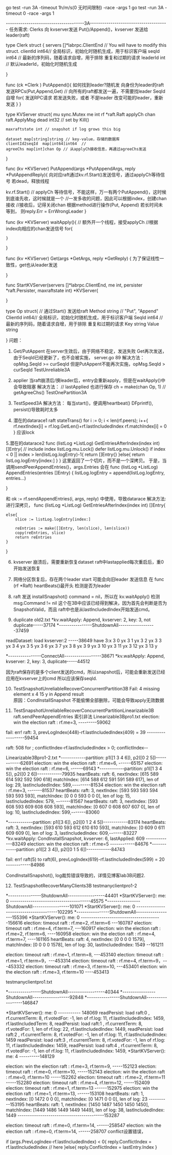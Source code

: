 go test -run 3A -timeout 1h/m/s(0 无时间限制) -race -args 1
go test -run 3A -timeout 0 -race -args 1


--------------------------------------3A--------------------------------------
任务需求:
Clerks 向 kvserver发送 Put()/Append()，kvserver 发送给leader(raft)

type Clerk struct {
	servers []*labrpc.ClientEnd
	// You will have to modify this struct.
	clientId int64// 全局标识，初始化时随机生成，用于标识客户端
	seqId int64 // 最新的序列码，随着请求自增，用于排除 重复和过期的请求
	leaderId int // 默认leaderId，初始化时随机生成 

}

func (ck *Clerk ) PutAppend(){
如何找到leader?随机发
向身份为leader的raft发送RPCs(Put,Append,Get)
// 向所有的raft都发送一遍，不需要找leader
	SeqId自增
	for{
		发送RPC请求
		若发送失败，或者 不是leader
			改变可能的leader，重新发送
	} 
}


type KVServer struct{
	mu      sync.Mutex
	me      int
	rf      *raft.Raft
	applyCh chan raft.ApplyMsg
	dead    int32 // set by Kill()

	maxraftstate int // snapshot if log grows this big
	
	dataset	map[string]string // key-value，存储的数据库
	clientId2seqId	map[int64]int64  // 
	agreeChs map[int]chan Op // 从applyCh接收信息，再通过agreeChs发送
	
}

func (kv *KVServer) PutAppend(args *PutAppendArgs, reply *PutAppendReply){
向对应raft通过kv.rf.Start()发送信号，通过applyCh等待信号
若dead，释放线程

kv.rf.Start()
// applyCh 等待信号，不能这样，万一有两个PutAppend()，这时候到底谁先收，这时候就是一个
//一发多收的问题，因此可以根据index，创建chan接收
//接收后，记得关闭chan
	根据method进行操作(Put, Append)
若长时间未等到，
	则reply.Err = ErrWrongLeader
}

func (kv *KVServer) waitApply(){
// 额外开一个线程，接受applyCh
//根据index向相应的chan发送信号
	for{
		
	}

}


func (kv *KVServer) Get(args *GetArgs, reply *GetReply) {
为了保证线性一致性，get也从leader发送

}

func StartKVServer(servers []*labrpc.ClientEnd, me int, persister *raft.Persister, maxraftstate int) *KVServer{

}


type Op struct{
	// 通过Start() 发送给raft
	Method string //  "Put", "Append"
	ClientId int64// 全局标识，初始化时随机生成，用于标识客户端
	SeqId int64 // 最新的序列码，随着请求自增，用于排除 重复和过期的请求
	Key string
	Value string

}
问题：
1. Get/PutAppent 在server生效后，由于网络不稳定，发送失败
Get再次发送，由于SeqId已经更新了，也不会被实施，
server.go 89
解决方法：
opMsg.SeqId >= curSeqId
但是PutAppent不能再次实施，opMsg.SeqId > curSeqId
TestUnreliable3A

2. applier 当raft崩溃后/换leader后，entry会重新apply，但是在waitApply()中会导致阻塞
解决方法：
// lastApplied 也进行保存
ch = make(chan Op, 1) // getAgreeChs()
TestOnePartition3A

3. TestSpeed3A
解决方法：
每当start()，便调用heartbeat()
DFprintf(), persist()导致耗时太多

4. 潜在的datarace1
raft stateTrans()
for i := 0; i < len(rf.peers); i++{
	rf.nextIndex[i] = rf.log.GetLen()+rf.lastIncludedIndex
	rf.matchIndex[i] = 0
}
应该lock

5.潜在的datarace2
func (listLog *ListLog) GetEntriesAfterIndex(index int) []Entry{
	// include index
	listLog.mu.Lock()
	defer listLog.mu.Unlock()
	if index < 0 || index > len(listLog.logEntry)-1{
		return []Entry{}
	}else{
		return listLog.logEntry[index:]
	}
}
这里返回了一个切片，而不是一个深拷贝。
于是，当调用sendPeerAppendEntries()，args.Entries 会在
func (listLog *ListLog) AppendEntries(entries []Entry) {
	listLog.logEntry = append(listLog.logEntry, entries...)

}

和
ok := rf.sendAppendEntries(i, args, reply)
中使用，导致datarace
解决方法:
进行深拷贝，
func (listLog *ListLog) GetEntriesAfterIndex(index int) []Entry{

	else{
		slice := listLog.logEntry[index:]
		
		reEntries := make([]Entry, len(slice), len(slice))
		copy(reEntries, slice)
		return reEntries
	}
}

6. kvserver 崩溃后，需要重新恢复dataset
raft中lastapplied每次重启后，重0开始发送恢复

7. 网络分区恢复后，存在两个leader
start 可能会向旧leader 发送信息
在 func (rf *Raft) heartBeats()最开头 检测是否为leader

8. raft 发送 installSnapshot()
command = nil，所以在 kv.waitApply() 检测 msg.Command != nil
这个在3B中应该已经得到解决，因为首先会判断是否为SnapshotValid，而且
raft中也是从lastIncludedIndex开始发送cmd。


9. duplicate
old2.txt
*kv.waitApply: Append, kvserver: 2, key: 3, not duplicate-----37174
*----------------ShutdownAll------------------37459

readDataset: load kvserver:2  -----38649
have 3:x 3 0 yx 3 1 yx 3 2 yx 3 3 yx 3 4 yx 3 5 yx 3 6 yx 3 7 yx 3 8 yx 3 9 yx 3 10 yx 3 11 yx 3 12 yx 3 13 y 

*----------------ConnectAll------------------38671
*kv.waitApply: Append, kvserver: 2, key: 3, duplicate-----44512

因为raft保存的是多个client发送的cmd，所以snapshot后，可能会重新发送已经应用在kvserver上的cmd
所以应该保存seqId.

10. TestSnapshotUnreliableRecoverConcurrentPartition3B
Fail: 4 missing element x 4 15 y in Append result  
原因：CondInstallSnapshot 不能偷懒全部删除，可能会导致apply无效数据

11. TestSnapshotUnreliableRecoverConcurrentPartitionLinearizable3B
raft.sendPeerAppendEntries 索引非法 
Linearizable3Bpro1.txt
election: win the election raft : rf.me=3, ---------59062

fail: err! raft: 3, prevLogIndex(448)-rf.lastIncludedIndex(409) = 39 ------------------59454

raft: 508 for ; conflictIndex-rf.lastIncludedIndex > 0; conflictIndex--


Linearizable3Bpro1-2.txt
*------------partition: p1([1 3 4 6]), p2([0 2 5])------------62691
election: win the election raft : rf.me=6, ------65157
election: win the election raft : rf.me=6, ------69143
*------------partition: p1([1 3 4 5]), p2([0 2 6])------------79935
heartBeats: raft: 6, nextIndex: [615 589 614 592 592 590 618] 
		matchIndex: [614 588 612 591 591 589 617], len of log: 29, lastIncludedIndex: 589,---------81534
election: win the election raft : rf.me=3, -------81537
heartBeats: raft: 3, nextIndex: [593 593 593 594 593 593 593],
		 matchIndex: [0 0 0 593 0 0 0], len of log: 15, lastIncludedIndex: 579, -------81567
heartBeats: raft: 3, nextIndex: [593 608 593 609 608 608 593], 
		matchIndex: [0 607 0 608 607 607 0], len of log: 10, lastIncludedIndex: 599,-------83060

*------------partition: p1([3 6]), p2([0 1 2 4 5])------------83174
heartBeats: raft: 3, nextIndex: [593 610 593 612 610 610 593],
		 matchIndex: [0 609 0 611 609 609 0], len of log: 3, lastIncludedIndex: 609,-------83227
*kv.waitApply: CondInstallSnapshot, kvserver: 6,  lastApplied: 609 -------------83249
election: win the election raft : rf.me=5 ------------84676
*------------partition: p1([2 3 4]), p2([0 1 5 6])------------84743

fail: err! raft(5) to raft(6), prevLogIndex(619)-rf.lastIncludedIndex(599) = 20 ------------84986

CondInstallSnapshot(), log裁剪错误导致的，详情见博客lab3B问题2.


12. TestSnapshotRecoverManyClients3B testmanyclientpro1-2

*----------------ShutdownAll------------------44401
*StartKVServer(): me: 0 ---------------------------------------45575
*----------------ShutdownAll------------------101071
*StartKVServer(): me: 0 ---------------------------------------102295
*----------------ShutdownAll------------------155396
*StartKVServer(): me: 0 ---------------------------------------156616
election: timeout raft : rf.me=2, rf.term=6 ---160787
election: timeout raft : rf.me=4, rf.term=7, ---160917
election: win the election raft : rf.me=2, rf.term=6,  ----160958
election: win the election raft : rf.me=4, rf.term=7,  ----161165
heartBeats: raft: 4, nextIndex: [0 0 0 0 1579], matchIndex: [0 0 0 0 1578], len of log: 30, lastIncludedIndex: 1549 --161211

election: timeout raft : rf.me=1, rf.term=8,  ---453140
election: timeout raft : rf.me=1, rf.term=9，---453314
election: timeout raft : rf.me=4, rf.term=9，---453332
election: timeout raft : rf.me=3, rf.term=10, ---453401
election: win the election raft : rf.me=3, rf.term=10 ----453413

testmanyclientpro1.txt

*----------------ShutdownAll------------------40344
*----------------ShutdownAll------------------92848
*----------------ShutdownAll------------------146847

*StartKVServer(): me: 0 ----------- 148069
readPersist: load raft:0 , rf.currentTerm: 8, rf.votedFor: -1, len of rf.log: 11, rf.lastIncludedIndex: 1459, rf.lastIncludedTerm: 8, 
readPersist: load raft:1 , rf.currentTerm: 8, rf.votedFor: 1, len of rf.log: 22, rf.lastIncludedIndex: 1449,
readPersist: load raft:2 , rf.currentTerm: 8, rf.votedFor: -1, len of rf.log: 11, rf.lastIncludedIndex: 1459
readPersist: load raft:3 , rf.currentTerm: 8, rf.votedFor: -1, len of rf.log: 11, rf.lastIncludedIndex: 1459,
readPersist: load raft:4 , rf.currentTerm: 8, rf.votedFor: -1, len of rf.log: 11, rf.lastIncludedIndex: 1459,
*StartKVServer(): me: 4 ----------148129

election: win the election raft : rf.me=3, rf.term=9, -----152123
election: timeout raft : rf.me=0, rf.term=10, -----152143
election: win the election raft : rf.me=0, rf.term=10 -----152262
election: timeout raft : rf.me=2, rf.term=11 -----152280
election: timeout raft : rf.me=4, rf.term=12, -----152409
election: timeout raft : rf.me=1, rf.term=13 ------152975
election: win the election raft : rf.me=1, rf.term=13, ------153108
heartBeats: raft: 1, nextIndex: [0 1472 0 0 0], matchIndex: [0 1471 0 0 0], len of log: 23 ----------153195
heartBeats: raft: 1, nextIndex: [1450 1487 1450 1450 1450], matchIndex: [1449 1486 1449 1449 1449], 
len of log: 38, lastIncludedIndex: 1449  ------------------------------------------153287

election: timeout raft : rf.me=0, rf.term=14, ------258547
election: win the election raft : rf.me=0, rf.term=14, ------258707
conflict设置错误，

if (args.PrevLogIndex-rf.lastIncludedIndex) < 0{
	reply.ConflictIndex = rf.lastIncludedIndex // here
}else{
	reply.ConflictIndex = lastEntry.Index
}



